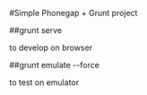 #Simple Phonegap + Grunt project

##grunt serve

to develop on browser

##grunt emulate --force

to test on emulator
